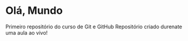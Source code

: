 # Olá, Mundo
 Primeiro repositório do curso de Git e GitHub
Repositório criado durenate uma aula ao vivo!